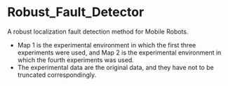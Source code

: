 # Robust_Fault_Detector
A robust localization fault detection method for Mobile Robots.
- Map 1 is the experimental environment in which the first three experiments were used, and Map 2 is the experimental environment in which the fourth experiments was used.
- The experimental data are the original data, and they have not to be truncated correspondingly.

